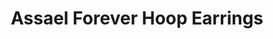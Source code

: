 ---
title: Assael Forever Hoop Earrings
description: |
  The Forever Earrings are not only the perfect hoop, but they are a fabulous addition to every pearl wardrobe. Pearl hoops with two rows of delicate cultured Akoya Pearls.
specs: |
  Akoya Cultured Pearls, 4.0 - 4.5mm, set in 18K Yellow Gold. With or without Pave Diamonds. Exclusively sold at Neiman Marcus.
images:
  - image_path: /uploads/assael-forever-hoop-earrings.jpg
_category:
order: 4
tags:
  - earrings
---